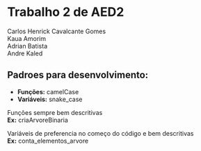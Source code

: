 # Trabalho 2 de AED2

Carlos Henrick Cavalcante Gomes <br>
Kaua Amorim <br>
Adrian Batista <br>
Andre Kaled <br>

## Padroes para desenvolvimento:

- **Funções:** camelCase
- **Variáveis:** snake_case

Funções sempre bem descritivas <br>
**Ex:** criaArvoreBinaria

Variáveis de preferencia no começo do código e bem descritivas <br>
**Ex:** conta_elementos_arvore
